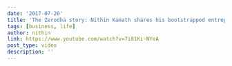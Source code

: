 ```yaml
---
date: '2017-07-20'
title: 'The Zerodha story: Nithin Kamath shares his bootstrapped entrepreneurial journey'
tags: [business, life]
author: nithin
link: https://www.youtube.com/watch?v=7i81Ki-NYeA
post_type: video
description: ''
---
```



